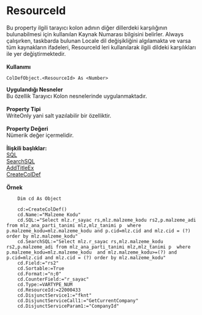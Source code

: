 # ResourceId

Bu property ilgili tarayıcı kolon adının diğer dillerdeki karşılığının bulunabilmesi için kullanılan Kaynak Numarası bilgisini belirler. Always çalışırken, taskbarda bulunan Locale dil değişikliğini algılamakta ve varsa tüm kaynakların ifadeleri, ResourceId leri kullanılarak ilgili dildeki karşılıkları ile yer değiştirmektedir.\
\
**Kullanımı**

```
ColDefObject.<ResourceId> As <Number>
```

**Uygulandığı Nesneler**\
Bu özellik Tarayıcı Kolon nesnelerinde uygulanmaktadır.\
\
**Property Tipi**\
WriteOnly yani salt yazılabilir bir özelliktir.\
\
**Property Değeri**\
Nümerik değer içermelidir.\
\
**İlişkili başlıklar:**\
[SQL](sql.md)\
[SearchSQL](searchsql.md)\
[AddTitleEx](../metotlar/addtitleex.md)\
[CreateColDef](../fonksiyonlar/createcoldef.md)\
\
**Örnek**

```
    Dim cd As Object

    cd:=CreateColDef()
    cd.Name:="Malzeme Kodu"
    cd.SQL:="Select mlz.r_sayac rs,mlz.malzeme_kodu rs2,p.malzeme_adi from mlz_ana_parti_tanimi mlz,mlz_tanimi p  where p.malzeme_kodu=mlz.malzeme_kodu and p.cid=mlz.cid and mlz.cid = (?) order by mlz.malzeme_kodu"
    cd.SearchSQL:="Select mlz.r_sayac rs,mlz.malzeme_kodu rs2,p.malzeme_adi from mlz_ana_parti_tanimi mlz,mlz_tanimi p  where p.malzeme_kodu=mlz.malzeme_kodu  and mlz.malzeme_kodu>=(?) and  p.cid=mlz.cid and mlz.cid = (?) order by mlz.malzeme_kodu" 
    cd.Field:="rs2"
    cd.Sortable:=True
    cd.Format:="n;0"
    cd.CounterField:="r_sayac"
    cd.Type:=VARTYPE_NUM
    cd.ResourceId:=22000433
    cd.DisjunctService1:="fknt"
    cd.DisjunctServiceCall1:="GetCurrentCompany"
    cd.DisjunctServiceParam1:="CompanyId"
```
